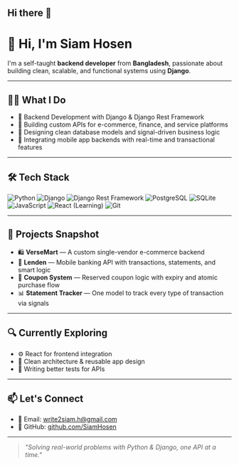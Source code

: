## Hi there 👋

# 👋 Hi, I'm Siam Hosen

I'm a self-taught **backend developer** from **Bangladesh**, passionate about building clean, scalable, and functional systems using **Django**.

---

## 🧑‍💻 What I Do

- 🔧 Backend Development with Django & Django Rest Framework
- 🧾 Building custom APIs for e-commerce, finance, and service platforms
- 🎯 Designing clean database models and signal-driven business logic
- 📱 Integrating mobile app backends with real-time and transactional features

---

## 🛠 Tech Stack

![Python](https://img.shields.io/badge/-Python-3776AB?style=flat&logo=python&logoColor=white)
![Django](https://img.shields.io/badge/-Django-092E20?style=flat&logo=django&logoColor=white)
![Django Rest Framework](https://img.shields.io/badge/-DRF-ff1709?style=flat&logo=django&logoColor=white)
![PostgreSQL](https://img.shields.io/badge/-PostgreSQL-336791?style=flat&logo=postgresql&logoColor=white)
![SQLite](https://img.shields.io/badge/-SQLite-003B57?style=flat&logo=sqlite&logoColor=white)
![JavaScript](https://img.shields.io/badge/-JavaScript-F7DF1E?style=flat&logo=javascript&logoColor=black)
![React (Learning)](https://img.shields.io/badge/-React-61DAFB?style=flat&logo=react&logoColor=black)
![Git](https://img.shields.io/badge/-Git-F05032?style=flat&logo=git&logoColor=white)

---

## 📂 Projects Snapshot

- 🛍️ **VerseMart** — A custom single-vendor e-commerce backend  
- 💸 **Lenden** — Mobile banking API with transactions, statements, and smart logic  
- 🎁 **Coupon System** — Reserved coupon logic with expiry and atomic purchase flow  
- 📊 **Statement Tracker** — One model to track every type of transaction via signals

---

## 🔍 Currently Exploring

- ⚙️ React for frontend integration
- 🧠 Clean architecture & reusable app design
- 🧪 Writing better tests for APIs

---

## 📫 Let's Connect

- 📧 Email: write2siam.h@gmail.com
- 🐙 GitHub: [github.com/SiamHosen](https://github.com/siaamh)

---

> *"Solving real-world problems with Python & Django, one API at a time."*
